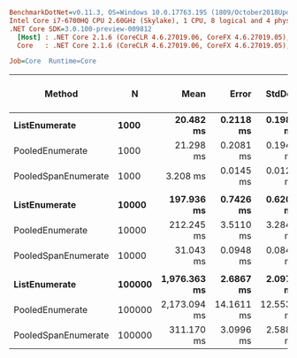 ``` ini

BenchmarkDotNet=v0.11.3, OS=Windows 10.0.17763.195 (1809/October2018Update/Redstone5)
Intel Core i7-6700HQ CPU 2.60GHz (Skylake), 1 CPU, 8 logical and 4 physical cores
.NET Core SDK=3.0.100-preview-009812
  [Host] : .NET Core 2.1.6 (CoreCLR 4.6.27019.06, CoreFX 4.6.27019.05), 64bit RyuJIT
  Core   : .NET Core 2.1.6 (CoreCLR 4.6.27019.06, CoreFX 4.6.27019.05), 64bit RyuJIT

Job=Core  Runtime=Core  

```
|              Method |      N |         Mean |      Error |     StdDev | Ratio | Gen 0/1k Op | Gen 1/1k Op | Gen 2/1k Op | Allocated Memory/Op |
|-------------------- |------- |-------------:|-----------:|-----------:|------:|------------:|------------:|------------:|--------------------:|
|       **ListEnumerate** |   **1000** |    **20.482 ms** |  **0.2118 ms** |  **0.1981 ms** |  **1.00** |           **-** |           **-** |           **-** |                   **-** |
|     PooledEnumerate |   1000 |    21.298 ms |  0.2081 ms |  0.1946 ms |  1.04 |           - |           - |           - |                   - |
| PooledSpanEnumerate |   1000 |     3.208 ms |  0.0145 ms |  0.0129 ms |  0.16 |           - |           - |           - |                   - |
|                     |        |              |            |            |       |             |             |             |                     |
|       **ListEnumerate** |  **10000** |   **197.936 ms** |  **0.7426 ms** |  **0.6201 ms** |  **1.00** |           **-** |           **-** |           **-** |                   **-** |
|     PooledEnumerate |  10000 |   212.245 ms |  3.5110 ms |  3.2842 ms |  1.07 |           - |           - |           - |                   - |
| PooledSpanEnumerate |  10000 |    31.043 ms |  0.0948 ms |  0.0840 ms |  0.16 |           - |           - |           - |                   - |
|                     |        |              |            |            |       |             |             |             |                     |
|       **ListEnumerate** | **100000** | **1,976.363 ms** |  **2.6867 ms** |  **2.0976 ms** |  **1.00** |           **-** |           **-** |           **-** |                   **-** |
|     PooledEnumerate | 100000 | 2,173.094 ms | 14.1611 ms | 12.5534 ms |  1.10 |           - |           - |           - |                   - |
| PooledSpanEnumerate | 100000 |   311.170 ms |  3.0996 ms |  2.5883 ms |  0.16 |           - |           - |           - |                   - |
